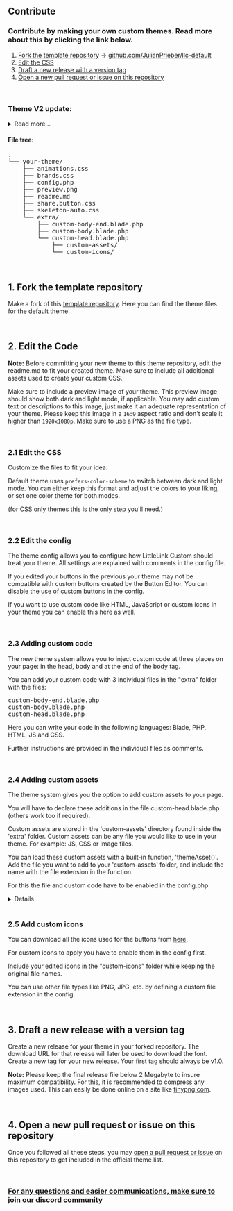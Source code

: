 ## Contribute
### Contribute by making your own custom themes. Read more about this by clicking the link below.



1. [Fork the template repository](#1) -> [github.com/JulianPrieber/llc-default](https://github.com/JulianPrieber/llc-default)
2. [Edit the CSS](#2)
3. [Draft a new release with a version tag](#3)
4. [Open a new pull request or issue on this repository](#4)

<br>

### Theme V2 update:
<details>
    <summary>Read more...</summary>

Theme V2 is the update to the theme system that allows theme-makers to make use of long awaited features.

**These features include:**
- Ability to disable custom styled buttons created by the button editor.
- Ability to open links in the same tab
- Ability to use custom code such as Blade, PHP, HTML, JS and CSS
- Ability to use custom assets and files such as CSS, JS or image files
- Ability to add custom icons
- Ability to make use of other file types for the custom icons instead of being limited to SVGs

</details>


#### File tree:
<pre>
.
└── your-theme/
    ├── animations.css
    ├── brands.css
    ├── config.php
    ├── preview.png
    ├── readme.md
    ├── share.button.css
    ├── skeleton-auto.css
    └── extra/
        ├── custom-body-end.blade.php
        ├── custom-body.blade.php
        └── custom-head.blade.php
			├── custom-assets/
			└── custom-icons/
</pre>

<br>

<a name="1"></a>
## 1. Fork the template repository
Make a fork of this [template repository](https://github.com/JulianPrieber/llc-default). Here you can find the theme files for the default theme.

<br>

<a name="2"></a>
## 2. Edit the Code

**Note:** Before committing your new theme to this theme repository, edit the readme.md to fit your created theme. Make sure to include all additional assets used to create your custom CSS.

Make sure to include a preview image of your theme. This preview image should show both dark and light mode, if applicable. You may add custom text or descriptions to this image, just make it an adequate representation of your theme. Please keep this image in a `16:9` aspect ratio and don't scale it higher than `1920x1080p`. Make sure to use a PNG as the file type.

<br>

### 2.1 Edit the CSS

Customize the files to fit your idea.

Default theme uses `prefers-color-scheme` to switch between dark and light mode. You can either keep this format and adjust the colors to your liking, or set one color theme for both modes.

(for CSS only themes this is the only step you'll need.)

<br>

### 2.2 Edit the config

The theme config allows you to configure how LittleLink Custom should treat your theme.
All settings are explained with comments in the config file.

If you edited your buttons in the previous your theme may not be compatible with custom buttons created by the Button Editor.
You can disable the use of custom buttons in the config.

If you want to use custom code like HTML, JavaScript or custom icons in your theme you can enable this here as well.

<br>

### 2.3 Adding custom code

The new theme system allows you to inject custom code at three places on your page: in the head, body and at the end of the body tag.

You can add your custom code with 3 individual files in the "extra" folder with the files:

<pre>
custom-body-end.blade.php
custom-body.blade.php
custom-head.blade.php
</pre>

Here you can write your code in the following languages: Blade, PHP, HTML, JS and CSS.

Further instructions are provided in the individual files as comments.

<br>

### 2.4 Adding custom assets

The theme system gives you the option to add custom assets to your page.

You will have to declare these additions in the file custom-head.blade.php (others work too if required).

Custom assets are stored in the 'custom-assets' directory found inside the 'extra' folder.
Custom assets can be any file you would like to use in your theme.
For example: JS, CSS or image files.

You can load these custom assets with a built-in function, 'themeAsset()'.
Add the file you want to add to your 'custom-assets' folder, and include the name with the file extension in the function.


For this the file and custom code have to be enabled in the config.php

<details>
<pre>

Down below, you can find a few examples using this function:

<link rel="stylesheet" href="{{themeAsset('your.css')}}">
<script src="{{themeAsset('your.js')}}"></script>
<style>body{background-image: url({{themeAsset('your.png')}});}</style>

</pre>
</details>

<br>

### 2.5 Add custom icons

You can download all the icons used for the buttons from [here](https://download-directory.github.io/?url=https%3A%2F%2Fgithub.com%2FJulianPrieber%2Flittlelink-custom%2Ftree%2Fmain%2Flittlelink%2Ficons).

For custom icons to apply you have to enable them in the config first.

Include your edited icons in the "custom-icons" folder while keeping the original file names.

You can use other file types like PNG, JPG, etc. by defining a custom file extension in the config.

<br>

<a name="3"></a>
## 3. Draft a new release with a version tag
Create a new release for your theme in your forked repository. The download URL for that release will later be used to download the font. Create a new tag for your new release. Your first tag should always be v1.0.

**Note:** Please keep the final release file below 2 Megabyte to insure maximum compatibility. For this, it is recommended to compress any images used. This can easily be done online on a site like [tinypng.com](https://tinypng.com/).

<br>

<a name="4"></a>
## 4. Open a new pull request or issue on this repository
Once you followed all these steps, you may [open a pull request or issue](https://github.com/JulianPrieber/llc-themes) on this repository to get included in the official theme list.

<br>

### [For any questions and easier communications, make sure to join our discord community](https://discord.littlelink-custom.com)
